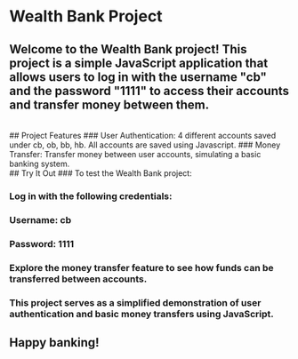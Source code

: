# Wealth Bank Project
## Welcome to the Wealth Bank project! This project is a simple JavaScript application that allows users to log in with the username "cb" and the password "1111" to access their accounts and transfer money between them.
<br/>
## Project Features
### User Authentication: 4 different accounts saved under cb, ob, bb, hb. All accounts are saved using Javascript. 
### Money Transfer: Transfer money between user accounts, simulating a basic banking system.
<br/>
## Try It Out
### To test the Wealth Bank project:

### Log in with the following credentials:
### Username: cb
### Password: 1111
### Explore the money transfer feature to see how funds can be transferred between accounts.
### This project serves as a simplified demonstration of user authentication and basic money transfers using JavaScript.

## Happy banking!

